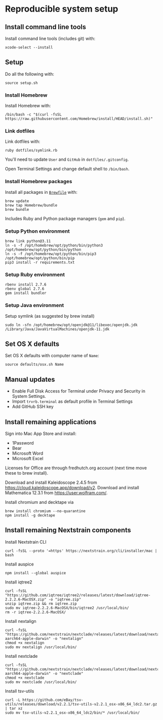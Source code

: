# Reproducible system setup

## Install command line tools

Install command line tools (includes git) with:

    xcode-select --install

## Setup

Do all the following with:

    source setup.sh

### Install Homebrew

Install Homebrew with:

    /bin/bash -c "$(curl -fsSL https://raw.githubusercontent.com/Homebrew/install/HEAD/install.sh)"

### Link dotfiles

Link dotfiles with:

    ruby dotfiles/symlink.rb

You'll need to update `User` and `GitHub` in `dotfiles/.gitconfig`.

Open Terminal Settings and change default shell to `/bin/bash`.

### Install Homebrew packages

Install all packages in [`Brewfile`](Brewfile) with:

    brew update
    brew tap Homebrew/bundle
    brew bundle

Includes Ruby and Python package managers (`gem` and `pip`).

### Setup Python environment

    brew link python@3.11
    ln -s -f /opt/homebrew/opt/python/bin/python3 /opt/homebrew/opt/python/bin/python
    ln -s -f /opt/homebrew/opt/python/bin/pip3 /opt/homebrew/opt/python/bin/pip
    pip3 install -r requirements.txt

### Setup Ruby environment

    rbenv install 2.7.6
    rbenv global 2.7.6
    gem install bundler

### Setup Java environment

Setup symlink (as suggested by brew install)

    sudo ln -sfn /opt/homebrew/opt/openjdk@11/libexec/openjdk.jdk /Library/Java/JavaVirtualMachines/openjdk-11.jdk

## Set OS X defaults

Set OS X defaults with computer name of `Name`:

    source defaults/osx.sh Name

## Manual updates

- Enable Full Disk Access for Terminal under Privacy and Security in System Settings.
- Import `trvrb.terminal` as default profile in Terminal Settings
- Add GitHub SSH key

## Install remaining applications

Sign into Mac App Store and install:
 - 1Password
 - Bear
 - Microsoft Word
 - Microsoft Excel

Licenses for Office are through fredhutch.org account (next time move these to brew install).

Download and install Kaleidoscope 2.4.5 from https://cloud.kaleidoscope.app/download/v2. Download and install Mathematica 12.3.1 from https://user.wolfram.com/.

Install chromium and decktape via

    brew install chromium --no-quarantine
    npm install -g decktape

## Install remaining Nextstrain components

Install Nextstrain CLI

    curl -fsSL --proto '=https' https://nextstrain.org/cli/installer/mac | bash

Install auspice

    npm install --global auspice

Install iqtree2

    curl -fsSL "https://github.com/iqtree/iqtree2/releases/latest/download/iqtree-2.2.2.6-MacOSX.zip" -o "iqtree.zip"
    unzip iqtree.zip && rm iqtree.zip
    sudo mv iqtree-2.2.2.6-MacOSX/bin/iqtree2 /usr/local/bin/
    rm -r iqtree-2.2.2.6-MacOSX/

Install nextalign

    curl -fsSL "https://github.com/nextstrain/nextclade/releases/latest/download/nextalign-aarch64-apple-darwin" -o "nextalign"
    chmod +x nextalign
    sudo mv nextalign /usr/local/bin/

Install nextclade

    curl -fsSL "https://github.com/nextstrain/nextclade/releases/latest/download/nextclade-aarch64-apple-darwin" -o "nextclade"
    chmod +x nextclade
    sudo mv nextclade /usr/local/bin/

Install tsv-utils

    curl -L https://github.com/eBay/tsv-utils/releases/download/v2.2.1/tsv-utils-v2.2.1_osx-x86_64_ldc2.tar.gz | tar xz
    sudo mv tsv-utils-v2.2.1_osx-x86_64_ldc2/bin/* /usr/local/bin/       
